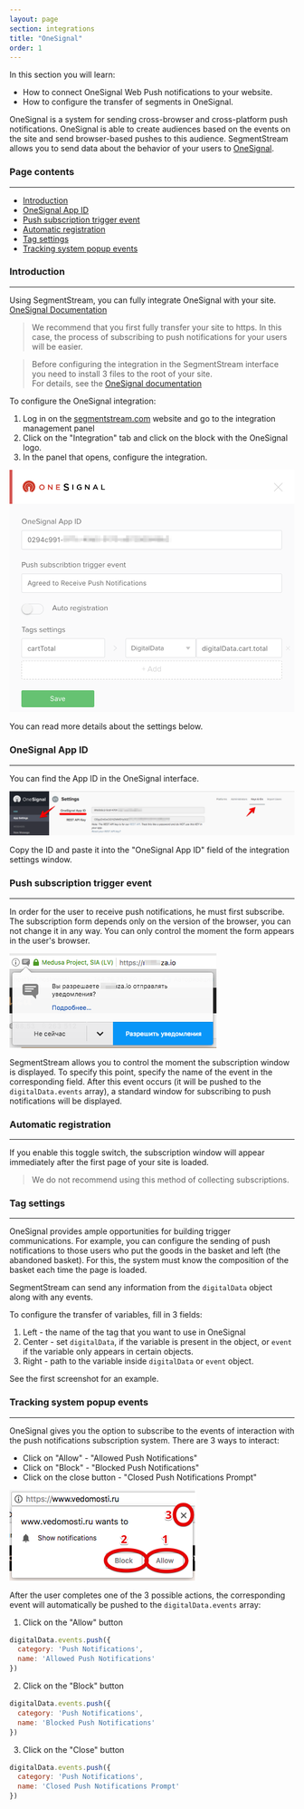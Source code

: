 ```yaml
---
layout: page
section: integrations
title: "OneSignal"
order: 1
---
```


In this section you will learn:
* How to connect OneSignal Web Push notifications to your website.
* How to configure the transfer of segments in OneSignal.

OneSignal is a system for sending cross-browser and cross-platform push notifications. OneSignal is able to create audiences based on the events on the site and send browser-based pushes to this audience. SegmentStream allows you to send data about the behavior of your users to [OneSignal](https://onesignal.com/).


### Page contents
------
<ul class="page-navigation">
  <li><a href="#0">Introduction</a></li>
  <li><a href="#1">OneSignal App ID</a></li>
  <li><a href="#3">Push subscription trigger event</a></li>
  <li><a href="#4">Automatic registration</a></li>
  <li><a href="#6">Tag settings</a></li>
  <li><a href="#7">Tracking system popup events</a></li>
</ul>


### <a name="0"></a>Introduction
------
Using SegmentStream, you can fully integrate OneSignal with your site.<br />
[OneSignal Documentation](https://documentation.onesignal.com/docs/web-push-sdk-setup-https)

> We recommend that you first fully transfer your site to https. In this case, the process of subscribing to push notifications for your users will be easier.

>Before configuring the integration in the SegmentStream interface you need to install 3 files to the root of your site.<br/>
For details, see the [OneSignal documentation](https://documentation.onesignal.com/docs/web-push-sdk-setup-https#section-2-upload-required-files)

To configure the OneSignal integration:
1. Log in on the [segmentstream.com](https://admin.ddmanager.ru/) website and go to the integration management panel
2. Click on the "Integration" tab and click on the block with the OneSignal logo.
3. In the panel that opens, configure the integration.

![](/img/integrations.onesignal.1.png)

You can read more details about the settings below.


### <a name="1"></a>OneSignal App ID
------
You can find the App ID in the OneSignal interface.

![](/img/integrations.onesignal.2.png)

Copy the ID and paste it into the "OneSignal App ID" field of the integration settings window.

### <a name="3"></a>Push subscription trigger event
------
In order for the user to receive push notifications, he must first subscribe. The subscription form depends only on the version of the browser, you can not change it in any way. You can only control the moment the form appears in the user's browser.

![](/img/integrations.onesignal.4.png)

SegmentStream allows you to control the moment the subscription window is displayed. To specify this point, specify the name of the event in the corresponding field. After this event occurs (it will be pushed to the `digitalData.events` array), a standard window for subscribing to push notifications will be displayed.

### <a name="4"></a>Automatic registration
------
If you enable this toggle switch, the subscription window will appear immediately after the first page of your site is loaded.

> We do not recommend using this method of collecting subscriptions.

### <a name="6"></a>Tag settings
------
OneSignal provides ample opportunities for building trigger communications. For example, you can configure the sending of push notifications to those users who put the goods in the basket and left (the abandoned basket). For this, the system must know the composition of the basket each time the page is loaded.

SegmentStream can send any information from the `digitalData` object along with any events.

To configure the transfer of variables, fill in 3 fields:
1. Left - the name of the tag that you want to use in OneSignal
2. Center - set `digitalData`, if the variable is present in the object, or `event` if the variable only appears in certain objects.
2. Right - path to the variable inside `digitalData` or `event` object.

See the first screenshot for an example.

### <a name="7"></a>Tracking system popup events
------
OneSignal gives you the option to subscribe to the events of interaction with the push notifications subscription system. There are 3 ways to interact:
 - Click on "Allow" - "Allowed Push Notifications"
 - Click on "Block" - "Blocked Push Notifications"
 - Click on the close button - "Closed Push Notifications Prompt"

![](/img/integrations.onesignal.6.png)

After the user completes one of the 3 possible actions, the corresponding event will automatically be pushed to the `digitalData.events` array:

1. Click on the "Allow" button
```javascript
digitalData.events.push({
  category: 'Push Notifications',
  name: 'Allowed Push Notifications'
})
```

2. Click on the "Block" button
```javascript
digitalData.events.push({
  category: 'Push Notifications',
  name: 'Blocked Push Notifications'
})
```

3. Click on the "Close" button
```javascript
digitalData.events.push({
  category: 'Push Notifications',
  name: 'Closed Push Notifications Prompt'
})
```
